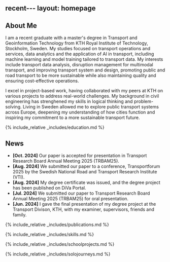 recent---
layout: homepage
---

## About Me

I am a recent graduate with a master's degree in Transport and Geoinformation Technology from KTH Royal Institute of Technology, Stockholm, Sweden. 
My studies focused on transport operations and services, data analytics and the application of AI in transport, including machine learning and model training tailored to transport data. My interests include transport data analysis, disruption management for multimodal transport, and improving transport system and design, promoting public and road transport to be more sustainable while also maintaining quality and ensuring cost-effective operations. 

I excel in project-based work, having collaborated with my peers at KTH on various projects to address real-world challenges. My background in civil engineering has strenghened my skills in logical thinking and problem-solving.
Living in Sweden allowed me to explore public transport systems across Europe, deepening my understanding of how cities function and inspiring my commitment to a more sustainable transport future.        

{% include_relative _includes/education.md %}

## News

- **[Oct. 2024]** Our paper is accepted for presentation in Transport Research Board Annual Meeting 2025 (TRBAM25).
- **[Aug. 2024]** We submitted our paper to a conference, Transportforum 2025 by the Swedish National Road and Transport Research Institute (VTI).
- **[Aug. 2024]** My degree certificate was issued, and the degree project has been published on DiVa Portal.
- **[Jul. 2024]** We submitted our paper to Transport Research Board Annual Meeting 2025 (TRBAM25) for oral presentation.
- **[Jun. 2024]** I gave the final presentation of my degree project at the Transport Divison, KTH, with my examiner, supervisors, friends and family.

{% include_relative _includes/publications.md %}

{% include_relative _includes/skills.md %}

{% include_relative _includes/schoolprojects.md %}

{% include_relative _includes/solojourneys.md %}
